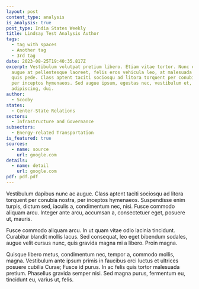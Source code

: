 ```yaml
---
layout: post
content_type: analysis
is_analysis: true
post_type: India States Weekly
title: Lindsay Test Analysis Author
tags:
  - tag with spaces
  - Another tag
  - 3rd tag
date: 2023-08-25T19:40:35.817Z
excerpt: Vestibulum volutpat pretium libero. Etiam vitae tortor. Nunc egestas,
  augue at pellentesque laoreet, felis eros vehicula leo, at malesuada velit leo
  quis pede. Class aptent taciti sociosqu ad litora torquent per conubia nostra,
  per inceptos hymenaeos. Sed augue ipsum, egestas nec, vestibulum et, malesuada
  adipiscing, dui.
author:
  - Scooby
states:
  - Center-State Relations
sectors:
  - Infrastructure and Governance
subsectors:
  - Energy-related Transportation
is_featured: true
sources:
  - name: source
    url: google.com
details:
  - name: detail
    url: google.com
pdf: pdf.pdf
---
```

Vestibulum dapibus nunc ac augue. Class aptent taciti sociosqu ad litora torquent per conubia nostra, per inceptos hymenaeos. Suspendisse enim turpis, dictum sed, iaculis a, condimentum nec, nisi. Fusce commodo aliquam arcu. Integer ante arcu, accumsan a, consectetuer eget, posuere ut, mauris.

Fusce commodo aliquam arcu. In ut quam vitae odio lacinia tincidunt. Curabitur blandit mollis lacus. Sed consequat, leo eget bibendum sodales, augue velit cursus nunc, quis gravida magna mi a libero. Proin magna.

Quisque libero metus, condimentum nec, tempor a, commodo mollis, magna. Vestibulum ante ipsum primis in faucibus orci luctus et ultrices posuere cubilia Curae; Fusce id purus. In ac felis quis tortor malesuada pretium. Phasellus gravida semper nisi. Sed magna purus, fermentum eu, tincidunt eu, varius ut, felis.
